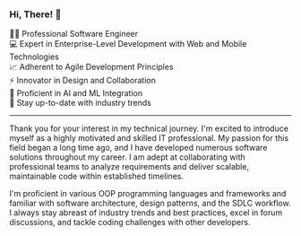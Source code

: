 ### Hi, There! 👋

👨‍💻 Professional Software Engineer <br />
💻 Expert in Enterprise-Level Development with Web and Mobile Technologies <br />
📈 Adherent to Agile Development Principles <br />
⚡ Innovator in Design and Collaboration <br />
🤖 Proficient in AI and ML Integration<br />
🎯 Stay up-to-date with industry trends <br />

<hr />

<p>Thank you for your interest in my technical journey. I'm excited to introduce myself as a highly motivated and skilled IT professional. My passion for this field began a long time ago, and I have developed numerous software solutions throughout my career. I am adept at collaborating with professional teams to analyze requirements and deliver scalable, maintainable code within established timelines.</p>

<p>I'm proficient in various OOP programming languages and frameworks and familiar with software architecture, design patterns, and the SDLC workflow. I always stay abreast of industry trends and best practices, excel in forum discussions, and tackle coding challenges with other developers.</p>